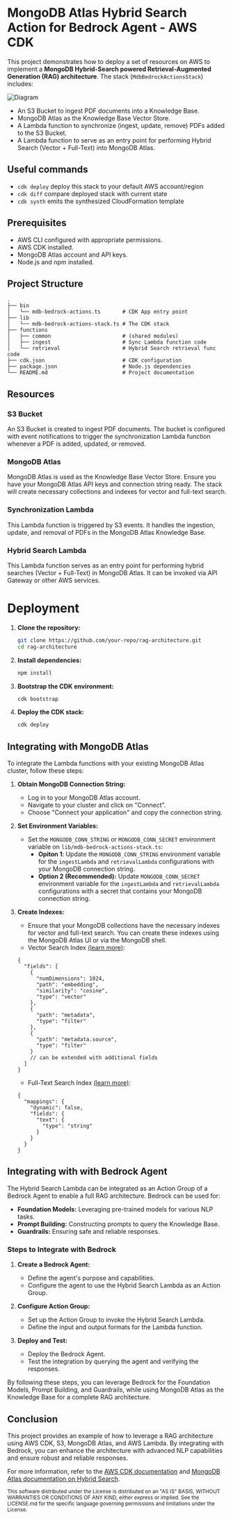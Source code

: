 # MongoDB Atlas Hybrid Search Action for Bedrock Agent - AWS CDK

This project demonstrates how to deploy a set of resources on AWS to implement a **MongoDB Hybrid-Search powered Retrieval-Augmented Generation (RAG) architecture**. The stack (`MdbBedrockActionsStack`) includes:

![Diagram](./docs/diagram.png)

- An S3 Bucket to ingest PDF documents into a Knowledge Base.
- MongoDB Atlas as the Knowledge Base Vector Store.
- A Lambda function to synchronize (ingest, update, remove) PDFs added to the S3 Bucket.
- A Lambda function to serve as an entry point for performing Hybrid Search (Vector + Full-Text) into MongoDB Atlas.

## Useful commands

- `cdk deploy` deploy this stack to your default AWS account/region
- `cdk diff` compare deployed stack with current state
- `cdk synth` emits the synthesized CloudFormation template

## Prerequisites

- AWS CLI configured with appropriate permissions.
- AWS CDK installed.
- MongoDB Atlas account and API keys.
- Node.js and npm installed.

## Project Structure

```plaintext
.
├── bin
│   └── mdb-bedrock-actions.ts       # CDK App entry point
├── lib
│   └── mdb-bedrock-actions-stack.ts # The CDK stack
├── functions
│   ├── common                       # (shared modules)
│   ├── ingest                       # Sync Lambda function code
│   └── retrieval                    # Hybrid Search retrieval func code
├── cdk.json                         # CDK configuration
├── package.json                     # Node.js dependencies
└── README.md                        # Project documentation
```

## Resources

### S3 Bucket

An S3 Bucket is created to ingest PDF documents. The bucket is configured with event notifications to trigger the synchronization Lambda function whenever a PDF is added, updated, or removed.

### MongoDB Atlas

MongoDB Atlas is used as the Knowledge Base Vector Store. Ensure you have your MongoDB Atlas API keys and connection string ready. The stack will create necessary collections and indexes for vector and full-text search.

### Synchronization Lambda

This Lambda function is triggered by S3 events. It handles the ingestion, update, and removal of PDFs in the MongoDB Atlas Knowledge Base.

### Hybrid Search Lambda

This Lambda function serves as an entry point for performing hybrid searches (Vector + Full-Text) in MongoDB Atlas. It can be invoked via API Gateway or other AWS services.

# Deployment

1. **Clone the repository:**

    ```bash
    git clone https://github.com/your-repo/rag-architecture.git
    cd rag-architecture
    ```

2. **Install dependencies:**

    ```bash
    npm install
    ```

3. **Bootstrap the CDK environment:**

    ```bash
    cdk bootstrap
    ```

4. **Deploy the CDK stack:**

    ```bash
    cdk deploy
    ```

## Integrating with MongoDB Atlas

To integrate the Lambda functions with your existing MongoDB Atlas cluster, follow these steps:

1. **Obtain MongoDB Connection String:**
    - Log in to your MongoDB Atlas account.
    - Navigate to your cluster and click on "Connect".
    - Choose "Connect your application" and copy the connection string.

2. **Set Environment Variables:**
    - Set the `MONGODB_CONN_STRING` or `MONGODB_CONN_SECRET` environment variable on `lib/mdb-bedrock-actions-stack.ts`:
       - **Opiton 1**: Update the `MONGODB_CONN_STRING` environment variable for the `ingestLambda` and `retrievalLambda` configurations with your MongoDB connection string.
       - **Option 2 (Recommended):** Update `MONGODB_CONN_SECRET` environment variable for the `ingestLambda` and `retrievalLambda` configurations with a secret that contains your MongoDB connection string.

3. **Create Indexes:**
    - Ensure that your MongoDB collections have the necessary indexes for vector and full-text search. You can create these indexes using the MongoDB Atlas UI or via the MongoDB shell.
    - Vector Search Index [(learn more)](https://www.mongodb.com/docs/atlas/atlas-vector-search/vector-search-type/):
    ```jsonc
    {
      "fields": [
        {
          "numDimensions": 1024,
          "path": "embedding",
          "similarity": "cosine",
          "type": "vector"
        },
        {
          "path": "metadata",
          "type": "filter"
        },
        {
          "path": "metadata.source",
          "type": "filter"
        }
        // can be extended with additional fields
      ]
    }
    ```
    - Full-Text Search Index [(learn more)](https://www.mongodb.com/docs/atlas/atlas-search/manage-indexes/):
    ```jsonc
    {
      "mappings": {
        "dynamic": false,
        "fields": {
          "text": {
            "type": "string"
          }
        }
      }
    }
    ```

## Integrating with with Bedrock Agent

The Hybrid Search Lambda can be integrated as an Action Group of a Bedrock Agent to enable a full RAG architecture. Bedrock can be used for:

- **Foundation Models:** Leveraging pre-trained models for various NLP tasks.
- **Prompt Building:** Constructing prompts to query the Knowledge Base.
- **Guardrails:** Ensuring safe and reliable responses.

### Steps to Integrate with Bedrock

1. **Create a Bedrock Agent:**
   - Define the agent's purpose and capabilities.
   - Configure the agent to use the Hybrid Search Lambda as an Action Group.

2. **Configure Action Group:**
   - Set up the Action Group to invoke the Hybrid Search Lambda.
   - Define the input and output formats for the Lambda function.

3. **Deploy and Test:**
   - Deploy the Bedrock Agent.
   - Test the integration by querying the agent and verifying the responses.

By following these steps, you can leverage Bedrock for the Foundation Models, Prompt Building, and Guardrails, while using MongoDB Atlas as the Knowledge Base for a complete RAG architecture.

## Conclusion

This project provides an example of how to leverage a RAG architecture using AWS CDK, S3, MongoDB Atlas, and AWS Lambda. By integrating with Bedrock, you can enhance the architecture with advanced NLP capabilities and ensure robust and reliable responses.

For more information, refer to the [AWS CDK documentation](https://docs.aws.amazon.com/cdk/latest/guide/home.html) and [MongoDB Atlas documentation on Hybrid Search](https://www.mongodb.com/docs/atlas/atlas-vector-search/tutorials/reciprocal-rank-fusion/).

<sup>
This software distributed under the License is distributed on an "AS IS" BASIS,
WITHOUT WARRANTIES OR CONDITIONS OF ANY KIND, either express or implied.
See the LICENSE.md for the specific language governing permissions and
limitations under the License.
</sup>

